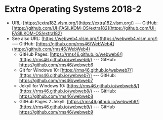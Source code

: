 # Extra Operating Systems 2018-2

* URL: [https://extra182.vlsm.org/](https://extra182.vlsm.org/)  --- GitHub: [https://github.com/UI-FASILKOM-OS/extra182](https://github.com/UI-FASILKOM-OS/extra182)
* See also URL: [https://webweb4.vlsm.org/](https://webweb4.vlsm.org/) --- GitHub: [https://github.com/rms46/WebWeb4](https://github.com/rms46/WebWeb4)
  * GitHub Pages: [https://rms46.github.io/webweb6/](https://rms46.github.io/webweb6/) --- GitHub: https://github.com/rms46/webweb6
  * Git for Windows 10: [https://rms46.github.io/webweb7/](https://rms46.github.io/webweb7/) --- GitHub: https://github.com/rms46/webweb7
  * Jekyll for Windows 10: [https://rms46.github.io/webweb8/](https://rms46.github.io/webweb8/) --- GitHub: https://github.com/rms46/webweb8
  * GitHub Pages 2 Jekyll: [https://rms46.github.io/webweb9/](https://rms46.github.io/webweb9/) --- GitHub https://github.com/rms46/webweb9
